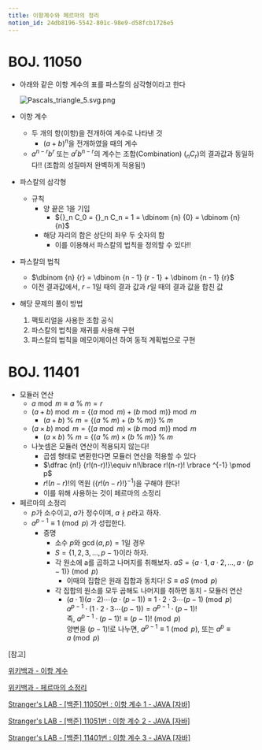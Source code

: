 ```yaml
---
title: 이항계수와 페르마의 정리
notion_id: 24db8196-5542-801c-98e9-d58fcb1726e5
---
```

  
# BOJ. 11050  
  
- 아래와 같은 이항 계수의 표를 파스칼의 삼각형이라고 한다  
  
    ![Pascals_triangle_5.svg.png](https://prod-files-secure.s3.us-west-2.amazonaws.com/ee9cb3f6-9bac-463c-ac07-0442097183e8/67dbf580-7a07-485d-ae36-3de4a6a96e17/Pascals_triangle_5.svg.png?X-Amz-Algorithm=AWS4-HMAC-SHA256&X-Amz-Content-Sha256=UNSIGNED-PAYLOAD&X-Amz-Credential=ASIAZI2LB466TWAPBVYH%2F20251005%2Fus-west-2%2Fs3%2Faws4_request&X-Amz-Date=20251005T011944Z&X-Amz-Expires=3600&X-Amz-Security-Token=IQoJb3JpZ2luX2VjENH%2F%2F%2F%2F%2F%2F%2F%2F%2F%2FwEaCXVzLXdlc3QtMiJGMEQCIENs9u4tV1b8NW9Hs4FT26ZaskZIVF%2Bvp6sPq%2Fw6jGxDAiAtDqLPy3FvLvxEbDnauerNvnALTNhzoVtU8W4iqoUzxSr%2FAwhqEAAaDDYzNzQyMzE4MzgwNSIMtLqNWr%2BbK2v8bA5xKtwDnHrf4CXq%2FyKdaQnvNRqchjGLisdHnN6hJEaZ%2B3wdlp9pMkzDOSlgivF7dIN0yoogFCfRKAApam0hC3z5JLeRmJldI9K%2FRV5e1IdygmKtMnF2lmKXOzwoR9Z8waNA036xyArJoJgGUjkHuhO666%2B6HCjpWr77Piu6TR2%2BciPrRc6vmpdUjs2RYTct2xdF8tvqdbaKoLUvPbaPjvMG%2FPvRsJAXzZTk3tzW2mgZV%2FrLF5JDReHyLWpsUCcD1aalOXDFlDLCxLXR%2FfSv1sfCqdMm6PNg22mcfCMAqTIHiexUJtrXvxIInmbgD%2BRKgOJw5dGm1s9i6mP2y0Wh1timeaX2C60L9KNnwbzSGCbXM9sTtSIuM9K3pDFmm5Y9uEpMmGusvbpKKAloJ54Lprf1e4qjlLmUxBPxOJfT7TszEg%2FlNpIyYHZpX5B4NZ%2FEadQ38uXHEU6J1H7RWiu0wD370g7gieAZ1QcoV0Jy6rtBPI3QEua%2BuBaFLA8v2fXtPp38%2FOcoAlhkRn2uiLSmNfYSqZl04R0aC257CnEU0QJTcT1vZgpL9bhLY4WDNIkgKw4zDn4J5vP7mtXl1e7fQQE2dbShY7tjtd2dZYsukVrQGwtMLjCKm3%2BQAE3PuPoW08ow5%2FWGxwY6pgHpYYoaiUB5UTuULJd2ceXhSoVFGtcGD3iTRbdCOh5s5y73eMYU6ml%2FGb%2BNrGNfsr3QUJ3koOiXM9z8RfOp%2FPCvvvLxDzODtBTdFGEyQKLgCYs35jrx1JThY2HBh1C6RNNFa8uaFFsb23xkuC%2B2lLZ6AUHFuImjj3hIU6ts0jC2NbGcwklGG2FDpX0wVW4IU3N1lVUF2lTFtLRX62OFSJ%2F0hbmwznsD&X-Amz-Signature=a417a9578d1ac2c5cf3fa71754ab079f4e4eb4be90c0ab613eee4e92cd4890bc&X-Amz-SignedHeaders=host&x-amz-checksum-mode=ENABLED&x-id=GetObject)  
  
- 이항 계수  
    - 두 개의 항(이항)을 전개하여 계수로 나타낸 것  
        - $(a+b)^n$을 전개하였을 때의 계수  
    - $a^{n-r}b^r$ 또는 $a^rb^{n-r}$의 계수는 조합(Combination) (${}_nC_r$)의 결과값과 동일하다!! (조합의 성질마저 완벽하게 적용됨!)  
- 파스칼의 삼각형  
    - 규칙  
        - 양 끝은 1을 기입  
            - ${}_n C_0 = {}_n C_n = 1 = \dbinom {n} {0} = \dbinom {n} {n}$  
        - 해당 자리의 합은 상단의 좌우 두 숫자의 합  
            - 이를 이용해서 파스칼의 법칙을 정의할 수 있다!!  
- 파스칼의 법칙  
    - $\dbinom {n} {r} = \dbinom {n - 1} {r  - 1} + \dbinom {n - 1} {r}$  
    - 이전 결과값에서, $r-1$일 때의 결과 값과 $r$일 때의 결과 값을 합친 값  
- 해당 문제의 풀이 방법  
    1. 팩토리얼을 사용한 조합 공식  
    2. 파스칼의 법칙을 재귀를 사용해 구현  
    3. 파스칼의 법칙을 메모이제이션 하여 동적 계획법으로 구현  
  
# BOJ. 11401  
  
- 모듈러 연산  
    - $a \bmod m \equiv a \ \% \ m = r$  
    - $(a + b) \bmod m = \lbrace (a \bmod m) + (b \bmod m) \rbrace \bmod m$  
        - $(a + b) \ \% \ m = \lbrace (a \ \% \ m) + (b \ \% \ m) \rbrace \ \% \ m$  
    - $(a \times b) \bmod m = \lbrace (a \bmod m) \times (b \bmod m) \rbrace \bmod m$  
        - $(a \times b) \ \% \ m = \lbrace (a \ \% \ m) \times (b \ \% \ m) \rbrace \ \% \ m$  
    - 나눗셈은 모듈러 연산이 적용되지 않는다!  
        - 곱셈 형태로 변환한다면 모듈러 연산을 적용할 수 있다  
        - $\dfrac {n!} {r!(n-r)!}\equiv n!\lbrace r!(n-r)! \rbrace ^{-1} \pmod p$  
        - $r!(n-r)!$의 역원 ($\lbrace r!(n-r)! \rbrace ^ {-1}$)을 구해야 한다!  
        - 이를 위해 사용하는 것이 페르마의 소정리  
- 페르마의 소정리  
    - $p$가 소수이고, $a$가 정수이며,  $a \nmid p$라고 하자.  
    - $a^{p-1} \equiv 1 \pmod p$ 가 성립한다.  
        - 증명  
            - 소수 $p$와 $\gcd(a, p) = 1$일 경우  
            - $S = \lbrace 1,2,3,\dots, p-1 \rbrace$이라 하자.  
            - 각 원소에 a를 곱하고 나머지를 취해보자. $aS = \lbrace a \cdot 1, a \cdot 2, \dots, a \cdot (p-1) \rbrace \pmod p$  
                - 이때의 집합은 원래 집합과 동치다! $S \equiv aS \pmod p$  
            - 각 집합의 원소를 모두 곱해도 나머지를 취하면 동치 - 모듈러 연산  
                - $(a \cdot 1)(a \cdot 2) \cdots(a \cdot (p-1)) \equiv 1 \cdot 2 \cdot 3 \cdots (p-1) \pmod p$   
                $a^{p-1} \cdot (1 \cdot 2 \cdot 3 \cdots (p-1)) = a^{p-1} \cdot (p-1)!$   
                즉, $a^{p-1} \cdot (p-1)! \equiv (p-1)! \pmod p$  
                양변을 $(p-1)!$로 나누면, $a^{p-1} \equiv 1 \pmod p$, 또는 $a^p \equiv a \pmod p$  
  
[참고]  
  
  
[위키백과 - 이항 계수](https://ko.wikipedia.org/wiki/%EC%9D%B4%ED%95%AD_%EA%B3%84%EC%88%98)  
  
  
[위키백과 - 페르마의 소정리](https://ko.wikipedia.org/wiki/%ED%8E%98%EB%A5%B4%EB%A7%88%EC%9D%98_%EC%86%8C%EC%A0%95%EB%A6%AC)  
  
  
[Stranger's LAB - [백준] 11050번 : 이항 계수 1 - JAVA [자바]](https://st-lab.tistory.com/159)  
  
  
[Stranger's LAB - [백준] 11051번 : 이항 계수 2 - JAVA [자바]](https://st-lab.tistory.com/162)  
  
  
[Stranger's LAB - [백준] 11401번 : 이항 계수 3 - JAVA [자바]](https://st-lab.tistory.com/241)  
  
